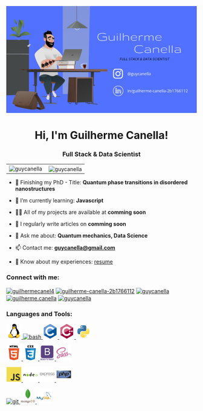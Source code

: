 ![Foto de capa](wallpaper.png)

<h1 align="center">Hi, I'm Guilherme Canella!</h1>
<h3 align="center">Full Stack & Data Scientist</h3>

<table>
    <tbody>
        <tr>
            <td><img align="left" src="https://github-readme-stats.vercel.app/api/top-langs?username=guycanella&show_icons=true&locale=en" alt="guycanella" /></td>
            <td>&nbsp;<img align="center" src="https://github-readme-stats.vercel.app/api?username=guycanella&show_icons=true&locale=en" alt="guycanella" /></td>
        </tr>
    </tbody>
</table>

- 🔭 Finishing my PhD - Title:  **Quantum phase transitions in disordered nanostructures**<!--[Quantum phase transitions in disordered nanostructures](algumalink.com)-->

- 🌱 I’m currently learning: **Javascript**

- 👨‍💻 All of my projects are available at **comming soon**<!--[meusite.com](meusite.com)-->

- 📝 I regularly write articles on **comming soon**<!--[blog.com](blog.com)-->

- 💬 Ask me about: **Quantum mechanics, Data Science**

- 📫 Contact me:  **guycanella@gmail.com**

- 📄 Know about my experiences: [resume](https://drive.google.com/file/d/1YTG77f1c-vrbFnbYbZB1Ov-0__l6V5D9/view?usp=sharing)

<h3 align="left">Connect with me:</h3>
<p align="left">
<a href="https://twitter.com/guilhermecanel4" target="blank"><img align="center" src="https://raw.githubusercontent.com/rahuldkjain/github-profile-readme-generator/master/src/images/icons/Social/twitter.svg" alt="guilhermecanel4" height="30" width="40" /></a>
<a href="https://linkedin.com/in/guilherme-canella-2b1766112" target="blank"><img align="center" src="https://raw.githubusercontent.com/rahuldkjain/github-profile-readme-generator/master/src/images/icons/Social/linked-in-alt.svg" alt="guilherme-canella-2b1766112" height="30" width="40" /></a>
<a href="https://kaggle.com/guycanella" target="blank"><img align="center" src="https://raw.githubusercontent.com/rahuldkjain/github-profile-readme-generator/master/src/images/icons/Social/kaggle.svg" alt="guycanella" height="30" width="40" /></a>
<a href="https://fb.com/guilherme.canella" target="blank"><img align="center" src="https://raw.githubusercontent.com/rahuldkjain/github-profile-readme-generator/master/src/images/icons/Social/facebook.svg" alt="guilherme.canella" height="30" width="40" /></a>
<a href="https://instagram.com/guycanella" target="blank"><img align="center" src="https://raw.githubusercontent.com/rahuldkjain/github-profile-readme-generator/master/src/images/icons/Social/instagram.svg" alt="guycanella" height="30" width="40" /></a>
</p>

<h3 align="left">Languages and Tools:</h3>
<!--     LINUX     -->
<a href="https://www.linux.org/" target="_blank"> <img src="https://raw.githubusercontent.com/devicons/devicon/master/icons/linux/linux-original.svg" alt="linux" width="40" height="40"/> </a> 
<!--     BASH     -->
<a href="https://www.gnu.org/software/bash/" target="_blank"> <img src="https://www.vectorlogo.zone/logos/gnu_bash/gnu_bash-icon.svg" alt="bash" width="40" height="40"/> </a> 
<!--     C     -->
<a href="https://www.cprogramming.com/" target="_blank"> <img src="https://raw.githubusercontent.com/devicons/devicon/master/icons/c/c-original.svg" alt="c" width="40" height="40"/> </a> 
<!--     C++     -->
<a href="https://www.w3schools.com/cpp/" target="_blank"> <img src="https://raw.githubusercontent.com/devicons/devicon/master/icons/cplusplus/cplusplus-original.svg" alt="cplusplus" width="40" height="40"/> </a> 
<!--     PYTHON     -->
<a href="https://www.python.org" target="_blank"> <img src="https://raw.githubusercontent.com/devicons/devicon/master/icons/python/python-original.svg" alt="python" width="40" height="40"/> </a> 
    
<!--     HTML5     -->
<a href="https://www.w3.org/html/" target="_blank"> <img src="https://raw.githubusercontent.com/devicons/devicon/master/icons/html5/html5-original-wordmark.svg" alt="html5" width="40" height="40"/> </a> <a href="https://www.w3schools.com/css/" target="_blank"> <img src="https://raw.githubusercontent.com/devicons/devicon/master/icons/css3/css3-original-wordmark.svg" alt="css3" width="40" height="40"/> </a> <a href="https://getbootstrap.com" target="_blank"> <img src="https://raw.githubusercontent.com/devicons/devicon/master/icons/bootstrap/bootstrap-plain-wordmark.svg" alt="bootstrap" width="40" height="40"/> </a> <a href="https://sass-lang.com" target="_blank"> <img src="https://raw.githubusercontent.com/devicons/devicon/master/icons/sass/sass-original.svg" alt="sass" width="40" height="40"/> </a> 
    
<!--     JAVASCRIPT     -->
<a href="https://developer.mozilla.org/en-US/docs/Web/JavaScript" target="_blank"> <img src="https://raw.githubusercontent.com/devicons/devicon/master/icons/javascript/javascript-original.svg" alt="javascript" width="40" height="40"/> </a><a href="https://nodejs.org" target="_blank"> <img src="https://raw.githubusercontent.com/devicons/devicon/master/icons/nodejs/nodejs-original-wordmark.svg" alt="nodejs" width="40" height="40"/> </a><a href="https://expressjs.com" target="_blank"> <img src="https://raw.githubusercontent.com/devicons/devicon/master/icons/express/express-original-wordmark.svg" alt="express" width="40" height="40"/> </a><a href="https://www.php.net" target="_blank"> <img src="https://raw.githubusercontent.com/devicons/devicon/master/icons/php/php-original.svg" alt="php" width="40" height="40"/> </a> 
    
<!--     GIT     -->
<a href="https://git-scm.com/" target="_blank"> <img src="https://www.vectorlogo.zone/logos/git-scm/git-scm-icon.svg" alt="git" width="40" height="40"/> </a><a href="https://www.mongodb.com/" target="_blank"> <img src="https://raw.githubusercontent.com/devicons/devicon/master/icons/mongodb/mongodb-original-wordmark.svg" alt="mongodb" width="40" height="40"/> </a><a href="https://www.mysql.com/" target="_blank"> <img src="https://raw.githubusercontent.com/devicons/devicon/master/icons/mysql/mysql-original-wordmark.svg" alt="mysql" width="40" height="40"/> </a> 
